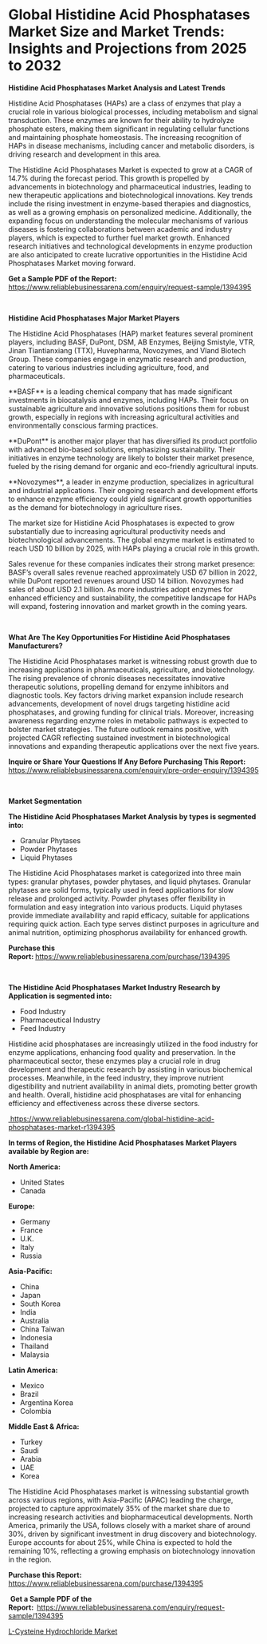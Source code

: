 <p><h1>Global Histidine Acid Phosphatases Market Size and Market Trends: Insights and Projections from 2025 to 2032</h1></p><p><strong>Histidine Acid Phosphatases Market Analysis and Latest Trends</strong></p>
<p><p>Histidine Acid Phosphatases (HAPs) are a class of enzymes that play a crucial role in various biological processes, including metabolism and signal transduction. These enzymes are known for their ability to hydrolyze phosphate esters, making them significant in regulating cellular functions and maintaining phosphate homeostasis. The increasing recognition of HAPs in disease mechanisms, including cancer and metabolic disorders, is driving research and development in this area.</p><p>The Histidine Acid Phosphatases Market is expected to grow at a CAGR of 14.7% during the forecast period. This growth is propelled by advancements in biotechnology and pharmaceutical industries, leading to new therapeutic applications and biotechnological innovations. Key trends include the rising investment in enzyme-based therapies and diagnostics, as well as a growing emphasis on personalized medicine. Additionally, the expanding focus on understanding the molecular mechanisms of various diseases is fostering collaborations between academic and industry players, which is expected to further fuel market growth. Enhanced research initiatives and technological developments in enzyme production are also anticipated to create lucrative opportunities in the Histidine Acid Phosphatases Market moving forward.</p></p>
<p><strong>Get a Sample PDF of the Report:&nbsp;</strong> <a href="https://www.reliablebusinessarena.com/enquiry/request-sample/1394395?utm_campaign=3515&utm_medium=2&utm_source=Github&utm_content=ia&utm_term=22032025&utm_id=histidine-acid-phosphatases">https://www.reliablebusinessarena.com/enquiry/request-sample/1394395</a></p>
<p>&nbsp;</p>
<p><strong>Histidine Acid Phosphatases Major Market Players</strong></p>
<p><p>The Histidine Acid Phosphatases (HAP) market features several prominent players, including BASF, DuPont, DSM, AB Enzymes, Beijing Smistyle, VTR, Jinan Tiantianxiang (TTX), Huvepharma, Novozymes, and Vland Biotech Group. These companies engage in enzymatic research and production, catering to various industries including agriculture, food, and pharmaceuticals.</p><p>**BASF** is a leading chemical company that has made significant investments in biocatalysis and enzymes, including HAPs. Their focus on sustainable agriculture and innovative solutions positions them for robust growth, especially in regions with increasing agricultural activities and environmentally conscious farming practices.</p><p>**DuPont** is another major player that has diversified its product portfolio with advanced bio-based solutions, emphasizing sustainability. Their initiatives in enzyme technology are likely to bolster their market presence, fueled by the rising demand for organic and eco-friendly agricultural inputs.</p><p>**Novozymes**, a leader in enzyme production, specializes in agricultural and industrial applications. Their ongoing research and development efforts to enhance enzyme efficiency could yield significant growth opportunities as the demand for biotechnology in agriculture rises.</p><p>The market size for Histidine Acid Phosphatases is expected to grow substantially due to increasing agricultural productivity needs and biotechnological advancements. The global enzyme market is estimated to reach USD 10 billion by 2025, with HAPs playing a crucial role in this growth.</p><p>Sales revenue for these companies indicates their strong market presence: BASF’s overall sales revenue reached approximately USD 67 billion in 2022, while DuPont reported revenues around USD 14 billion. Novozymes had sales of about USD 2.1 billion. As more industries adopt enzymes for enhanced efficiency and sustainability, the competitive landscape for HAPs will expand, fostering innovation and market growth in the coming years.</p></p>
<p>&nbsp;</p>
<p><strong>What Are The Key Opportunities For Histidine Acid Phosphatases Manufacturers?</strong></p>
<p><p>The Histidine Acid Phosphatases market is witnessing robust growth due to increasing applications in pharmaceuticals, agriculture, and biotechnology. The rising prevalence of chronic diseases necessitates innovative therapeutic solutions, propelling demand for enzyme inhibitors and diagnostic tools. Key factors driving market expansion include research advancements, development of novel drugs targeting histidine acid phosphatases, and growing funding for clinical trials. Moreover, increasing awareness regarding enzyme roles in metabolic pathways is expected to bolster market strategies. The future outlook remains positive, with projected CAGR reflecting sustained investment in biotechnological innovations and expanding therapeutic applications over the next five years.</p></p>
<p><strong>Inquire or Share Your Questions If Any Before Purchasing This Report:</strong> <a href="https://www.reliablebusinessarena.com/enquiry/pre-order-enquiry/1394395?utm_campaign=3515&utm_medium=2&utm_source=Github&utm_content=ia&utm_term=22032025&utm_id=histidine-acid-phosphatases">https://www.reliablebusinessarena.com/enquiry/pre-order-enquiry/1394395</a></p>
<p>&nbsp;</p>
<p><strong>Market Segmentation</strong></p>
<p><strong>The Histidine Acid Phosphatases Market Analysis by types is segmented into:</strong></p>
<p><ul><li>Granular Phytases</li><li>Powder Phytases</li><li>Liquid Phytases</li></ul></p>
<p><p>The Histidine Acid Phosphatases market is categorized into three main types: granular phytases, powder phytases, and liquid phytases. Granular phytases are solid forms, typically used in feed applications for slow release and prolonged activity. Powder phytases offer flexibility in formulation and easy integration into various products. Liquid phytases provide immediate availability and rapid efficacy, suitable for applications requiring quick action. Each type serves distinct purposes in agriculture and animal nutrition, optimizing phosphorus availability for enhanced growth.</p></p>
<p><strong>Purchase this Report:&nbsp;</strong><a href="https://www.reliablebusinessarena.com/purchase/1394395?utm_campaign=3515&utm_medium=2&utm_source=Github&utm_content=ia&utm_term=22032025&utm_id=histidine-acid-phosphatases">https://www.reliablebusinessarena.com/purchase/1394395</a></p>
<p>&nbsp;</p>
<p><strong>The Histidine Acid Phosphatases Market Industry Research by Application is segmented into:</strong></p>
<p><ul><li>Food Industry</li><li>Pharmaceutical Industry</li><li>Feed Industry</li></ul></p>
<p><p>Histidine acid phosphatases are increasingly utilized in the food industry for enzyme applications, enhancing food quality and preservation. In the pharmaceutical sector, these enzymes play a crucial role in drug development and therapeutic research by assisting in various biochemical processes. Meanwhile, in the feed industry, they improve nutrient digestibility and nutrient availability in animal diets, promoting better growth and health. Overall, histidine acid phosphatases are vital for enhancing efficiency and effectiveness across these diverse sectors.</p></p>
<p><a href="https://www.reliablebusinessarena.com/global-histidine-acid-phosphatases-market-r1394395?utm_campaign=3515&utm_medium=2&utm_source=Github&utm_content=ia&utm_term=22032025&utm_id=histidine-acid-phosphatases">&nbsp;https://www.reliablebusinessarena.com/global-histidine-acid-phosphatases-market-r1394395</a></p>
<p><strong>In terms of Region, the Histidine Acid Phosphatases Market Players available by Region are:</strong></p>
<p>
    <p> <strong> North America: </strong>
        <ul>
            <li>United States</li>
            <li>Canada</li>
        </ul>
        </p> 
    <p> <strong> Europe: </strong>
        <ul>
            <li>Germany</li>
            <li>France</li>
            <li>U.K.</li>
            <li>Italy</li>
            <li>Russia</li>
        </ul>
        </p> 
    <p> <strong> Asia-Pacific: </strong>
        <ul>
            <li>China</li>
            <li>Japan</li>
            <li>South Korea</li>
            <li>India</li>
            <li>Australia</li>
            <li>China Taiwan</li>
            <li>Indonesia</li>
            <li>Thailand</li>
            <li>Malaysia</li>
        </ul>
        </p> 
    <p> <strong> Latin America: </strong>
        <ul>
            <li>Mexico</li>
            <li>Brazil</li>
            <li>Argentina Korea</li>
            <li>Colombia</li>
        </ul>
        </p> 
    <p> <strong> Middle East & Africa: </strong>
        <ul>
            <li>Turkey</li>
            <li>Saudi</li>
            <li>Arabia</li>
            <li>UAE</li>
            <li>Korea</li>
        </ul>
    </p>
    </p>
<p><p>The Histidine Acid Phosphatases market is witnessing substantial growth across various regions, with Asia-Pacific (APAC) leading the charge, projected to capture approximately 35% of the market share due to increasing research activities and biopharmaceutical developments. North America, primarily the USA, follows closely with a market share of around 30%, driven by significant investment in drug discovery and biotechnology. Europe accounts for about 25%, while China is expected to hold the remaining 10%, reflecting a growing emphasis on biotechnology innovation in the region.</p></p>
<p><strong>Purchase this Report: </strong><a href="https://www.reliablebusinessarena.com/purchase/1394395?utm_campaign=3515&utm_medium=2&utm_source=Github&utm_content=ia&utm_term=22032025&utm_id=histidine-acid-phosphatases">https://www.reliablebusinessarena.com/purchase/1394395</a></p>
<p>&nbsp;<strong>Get a Sample PDF of the Report:&nbsp;&nbsp;</strong><a href="https://www.reliablebusinessarena.com/enquiry/request-sample/1394395?utm_campaign=3515&utm_medium=2&utm_source=Github&utm_content=ia&utm_term=22032025&utm_id=histidine-acid-phosphatases">https://www.reliablebusinessarena.com/enquiry/request-sample/1394395</a></p>
<p><strong></strong></p>
<p><p><a href="https://github.com/bufkamaiahi7/Market-Research-Report-List-1/blob/main/l-cysteine-hydrochloride-market.md?utm_campaign=3515&utm_medium=2&utm_source=Github&utm_content=ia&utm_term=22032025&utm_id=histidine-acid-phosphatases">L-Cysteine Hydrochloride Market</a></p></p>